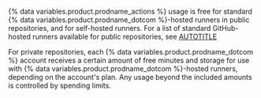 {% data variables.product.prodname_actions %} usage is free for standard {% data variables.product.prodname_dotcom %}-hosted runners in public repositories, and for self-hosted runners. For a list of standard GitHub-hosted runners available for public repositories, see [AUTOTITLE](/actions/writing-workflows/choosing-where-your-workflow-runs/choosing-the-runner-for-a-job#standard-github-hosted-runners-for-public-repositories)

For private repositories, each {% data variables.product.prodname_dotcom %} account receives a certain amount of free minutes and storage for use with {% data variables.product.prodname_dotcom %}-hosted runners, depending on the account's plan. Any usage beyond the included amounts is controlled by spending limits.

